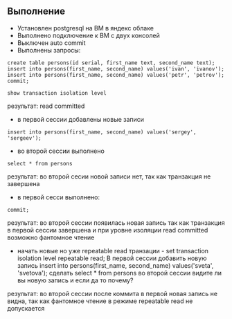 
## Выполнение
- Установлен postgresql на ВМ в яндекс облаке
- Выполнено подключение к ВМ с двух консолей
- Выключен auto commit
- Выполнены запросы:
```
create table persons(id serial, first_name text, second_name text); insert into persons(first_name, second_name) values('ivan', 'ivanov'); insert into persons(first_name, second_name) values('petr', 'petrov'); commit;
```
```
show transaction isolation level
``` 
результат:  read committed

- в первой сессии добавлены новые записи 
``` 
insert into persons(first_name, second_name) values('sergey', 'sergeev');
```
- во второй сессии выполнено 
```
select * from persons 
```
результат: во второй сесии новой записи нет, так как транзакция не завершена

- в первой сесси выполнено:
```
commit;
```
результат: во второй сессии появилась новая запись так как транзакция в первой сессии завершена и при уровне изоляции read committed возможно фантомное чтение

- начать новые но уже repeatable read транзации - set transaction isolation level repeatable read; В первой сессии добавить новую запись insert into persons(first_name, second_name) values('sveta', 'svetova'); сделать select * from persons во второй сессии видите ли вы новую запись и если да то почему?

результат: во второй сессии после коммита в первой новая запись не видна, так как фантомное чтение в режиме repeatable read не допускается
